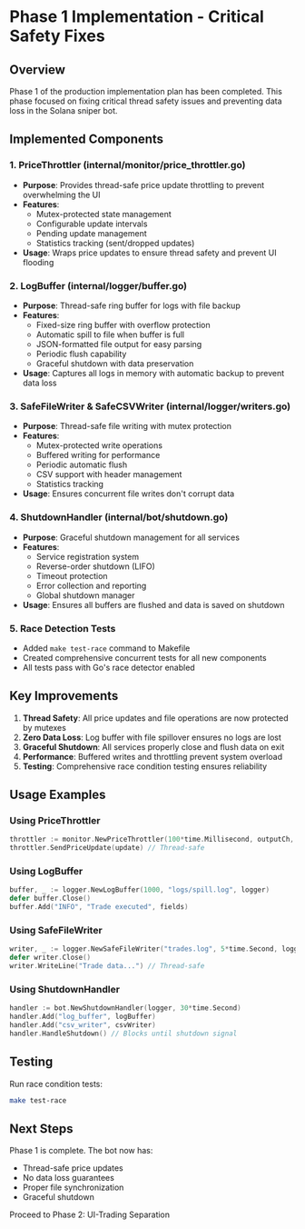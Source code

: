 # Phase 1 Implementation - Critical Safety Fixes

## Overview

Phase 1 of the production implementation plan has been completed. This phase focused on fixing critical thread safety issues and preventing data loss in the Solana sniper bot.

## Implemented Components

### 1. PriceThrottler (internal/monitor/price_throttler.go)
- **Purpose**: Provides thread-safe price update throttling to prevent overwhelming the UI
- **Features**:
  - Mutex-protected state management
  - Configurable update intervals
  - Pending update management
  - Statistics tracking (sent/dropped updates)
- **Usage**: Wraps price updates to ensure thread safety and prevent UI flooding

### 2. LogBuffer (internal/logger/buffer.go)
- **Purpose**: Thread-safe ring buffer for logs with file backup
- **Features**:
  - Fixed-size ring buffer with overflow protection
  - Automatic spill to file when buffer is full
  - JSON-formatted file output for easy parsing
  - Periodic flush capability
  - Graceful shutdown with data preservation
- **Usage**: Captures all logs in memory with automatic backup to prevent data loss

### 3. SafeFileWriter & SafeCSVWriter (internal/logger/writers.go)
- **Purpose**: Thread-safe file writing with mutex protection
- **Features**:
  - Mutex-protected write operations
  - Buffered writing for performance
  - Periodic automatic flush
  - CSV support with header management
  - Statistics tracking
- **Usage**: Ensures concurrent file writes don't corrupt data

### 4. ShutdownHandler (internal/bot/shutdown.go)
- **Purpose**: Graceful shutdown management for all services
- **Features**:
  - Service registration system
  - Reverse-order shutdown (LIFO)
  - Timeout protection
  - Error collection and reporting
  - Global shutdown manager
- **Usage**: Ensures all buffers are flushed and data is saved on shutdown

### 5. Race Detection Tests
- Added `make test-race` command to Makefile
- Created comprehensive concurrent tests for all new components
- All tests pass with Go's race detector enabled

## Key Improvements

1. **Thread Safety**: All price updates and file operations are now protected by mutexes
2. **Zero Data Loss**: Log buffer with file spillover ensures no logs are lost
3. **Graceful Shutdown**: All services properly close and flush data on exit
4. **Performance**: Buffered writes and throttling prevent system overload
5. **Testing**: Comprehensive race condition testing ensures reliability

## Usage Examples

### Using PriceThrottler
```go
throttler := monitor.NewPriceThrottler(100*time.Millisecond, outputCh, logger)
throttler.SendPriceUpdate(update) // Thread-safe
```

### Using LogBuffer
```go
buffer, _ := logger.NewLogBuffer(1000, "logs/spill.log", logger)
defer buffer.Close()
buffer.Add("INFO", "Trade executed", fields)
```

### Using SafeFileWriter
```go
writer, _ := logger.NewSafeFileWriter("trades.log", 5*time.Second, logger)
defer writer.Close()
writer.WriteLine("Trade data...") // Thread-safe
```

### Using ShutdownHandler
```go
handler := bot.NewShutdownHandler(logger, 30*time.Second)
handler.Add("log_buffer", logBuffer)
handler.Add("csv_writer", csvWriter)
handler.HandleShutdown() // Blocks until shutdown signal
```

## Testing

Run race condition tests:
```bash
make test-race
```

## Next Steps

Phase 1 is complete. The bot now has:
- Thread-safe price updates
- No data loss guarantees
- Proper file synchronization
- Graceful shutdown

Proceed to Phase 2: UI-Trading Separation